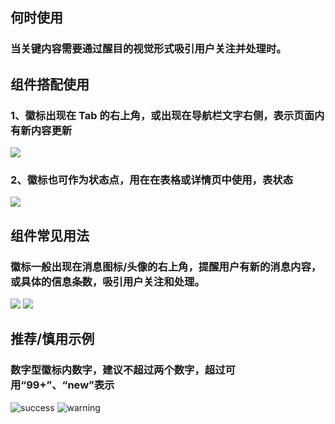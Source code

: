 ## 何时使用

### 当关键内容需要通过醒目的视觉形式吸引用户关注并处理时。

## 组件搭配使用

### 1、徽标出现在 Tab 的右上角，或出现在导航栏文字右侧，表示页面内有新内容更新

![](001)

### 2、徽标也可作为状态点，用在在表格或详情页中使用，表状态

![](002)

## 组件常见用法

### 徽标一般出现在消息图标/头像的右上角，提醒用户有新的消息内容，或具体的信息条数，吸引用户关注和处理。

![](003)
![](004)

## 推荐/慎用示例

### 数字型徽标内数字，建议不超过两个数字，超过可用“99+”、“new”表示

![success](005)
![warning](006)
